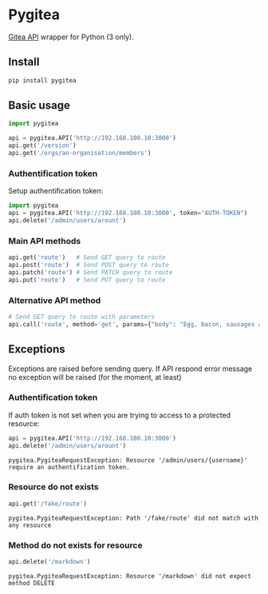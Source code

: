 # Pygitea
[Gitea API](https://try.gitea.io/api/swagger) wrapper for Python (3 only).


## Install
```bash
pip install pygitea
```


## Basic usage
```python
import pygitea

api = pygitea.API('http://192.168.100.10:3000')
api.get('/version')
api.get('/orgs/an-organisation/members')
```

### Authentification token
Setup authentification token:

```python
import pygitea
api = pygitea.API('http://192.168.100.10:3000', token="AUTH-TOKEN")
api.delete('/admin/users/arount')
```

### Main API methods
```python
api.get('route')   # Send GET query to route
api.post('route')  # Send POST query to route
api.patch('route') # Send PATCH query to route
api.put('route')   # Send PUT query to route
```

### Alternative API method
```python
# Send GET query to route with parameters
api.call('route', method='get', params={"body": "Egg, bacon, sausages and SPAM")
```

## Exceptions


Exceptions are raised before sending query. If API respond error message no exception will be raised (for the moment, at least)


### Authentification token


If auth token is not set when you are trying to access to a protected resource:

```python
api = pygitea.API('http://192.168.100.10:3000')
api.delete('/admin/users/arount')
```


```
pygitea.PygiteaRequestException: Resource '/admin/users/{username}' require an authentification token.
```


### Resource do not exists


```python
api.get('/fake/route')
```


```
pygitea.PygiteaRequestException: Path '/fake/route' did not match with any resource
```


### Method do not exists for resource


```python
api.delete('/markdown')
```


```
pygitea.PygiteaRequestException: Resource '/markdown' did not expect method DELETE
```

